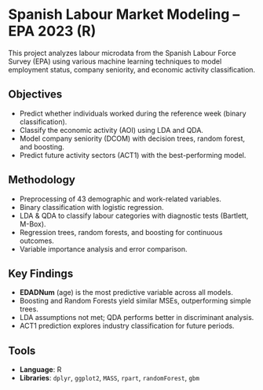 # Spanish Labour Market Modeling – EPA 2023 (R)

This project analyzes labour microdata from the Spanish Labour Force Survey (EPA) using various machine learning techniques to model employment status, company seniority, and economic activity classification.

## Objectives

- Predict whether individuals worked during the reference week (binary classification).
- Classify the economic activity (AOI) using LDA and QDA.
- Model company seniority (DCOM) with decision trees, random forest, and boosting.
- Predict future activity sectors (ACT1) with the best-performing model.

## Methodology

- Preprocessing of 43 demographic and work-related variables.
- Binary classification with logistic regression.
- LDA & QDA to classify labour categories with diagnostic tests (Bartlett, M-Box).
- Regression trees, random forests, and boosting for continuous outcomes.
- Variable importance analysis and error comparison.

## Key Findings

- **EDADNum** (age) is the most predictive variable across all models.
- Boosting and Random Forests yield similar MSEs, outperforming simple trees.
- LDA assumptions not met; QDA performs better in discriminant analysis.
- ACT1 prediction explores industry classification for future periods.

## Tools

- **Language**: R  
- **Libraries**: `dplyr`, `ggplot2`, `MASS`, `rpart`, `randomForest`, `gbm`